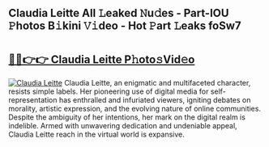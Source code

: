 ## Claudia Leitte All 𝙻eaked 𝙽u𝚍es - Part-IOU 𝙿hotos B𝚒kini 𝚅𝚒deo - Hot 𝙿art 𝙻eaks foSw7

# <h2><a href="http://ld2zj4r.urlbe.top/?page=Claudia+Leitte">🔗🔗👉👉 Claudia Leitte P𝚑oto𝚜Vid𝚎o</a></h2>

[![Claudia Leitte](https://i.imgur.com/eBuTRDB.gif)](http://ld2zj4r.urlbe.top/?page=Claudia+Leitte)
Claudia Leitte, an enigmatic and multifaceted character, resists simple labels. Her pioneering use of digital media for self-representation has enthralled and infuriated viewers, igniting debates on morality, artistic expression, and the evolving nature of online communities. Despite the ambiguity of her intentions, her mark on the digital realm is indelible. Armed with unwavering dedication and undeniable appeal, Claudia Leitte reach in the virtual world is expansive.
